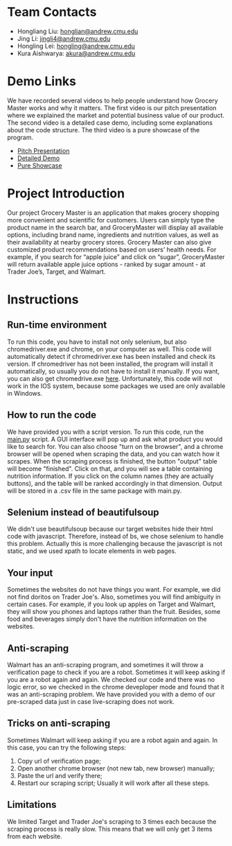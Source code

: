 # Team Contacts
- Hongliang Liu: honglian@andrew.cmu.edu
- Jing Li: jingli4@andrew.cmu.edu
- Hongling Lei: hongling@andrew.cmu.edu
- Kura Aishwarya: akura@andrew.cmu.edu

# Demo Links
We have recorded several videos to help people understand how Grocery Master works and why it matters. The first video is our pitch presentation where we explained the market and potential business value of our product. The second video is a detailed case demo, including some explanations about the code structure. The third video is a pure showcase of the program.
- [Pitch Presentation](https://www.youtube.com/watch?v=g1utgS0EcM0)
- [Detailed Demo](https://www.youtube.com/watch?v=RKH5n60_kZ4)
- [Pure Showcase](https://www.youtube.com/watch?v=k-xWSYLsQx4)

# Project Introduction
Our project Grocery Master is an application that makes grocery shopping more convenient and scientific for customers. Users can simply type the product name in the search bar, and GroceryMaster will display all available options, including brand name, ingredients and nutrition values, as well as their availability at nearby grocery stores. Grocery Master can also give customized product recommendations based on users’ health needs. For example, if you search for “apple juice” and click on “sugar”, GroceryMaster will return available apple juice options - ranked by sugar amount - at Trader Joe’s, Target, and Walmart.

# Instructions
## Run-time environment
To run this code, you have to install not only selenium, but also chromedriver.exe and chrome, on your computer as well.
This code will automatically detect if chromedriver.exe has been installed and check its version. If chromedriver has not been installed, the program will install it automatically, so usually you do not have to install it manually.
If you want, you can also get chromedrive.exe [here](https://chromedriver.chromium.org/downloads).
Unfortunately, this code will not work in the IOS system, because some packages we used are only available in Windows.

## How to run the code
We have provided you with a script version. To run this code, run the [main.py](https://github.com/HonglingLei/Grocery-Master/blob/main/main.py) script. A GUI interface will pop up and ask what product you would like to search for. You can also choose "turn on the browser", and a chrome browser will be opened when scraping the data, and you can watch how it scrapes. When the scraping process is finished, the button "output" table will become "finished". Click on that, and you will see a table containing nutrition information. If you click on the column names (they are actually buttons), and the table will be ranked accordingly in that dimension.
Output will be stored in a .csv file in the same package with main.py.

## Selenium instead of beautifulsoup
We didn't use beautifulsoup because our target websites hide their html code with javascript. Therefore, instead of bs, we chose selenium to handle this problem. Actually this is more challenging because the javascript is not static, and we used xpath to locate elements in web pages.

## Your input
Sometimes the websites do not have things you want. For example, we did not find doritos on Trader Joe's. Also, sometimes you will find ambiguity in certain cases. For example, if you look up apples on Target and Walmart, they will show you phones and laptops rather than the fruit. Besides, some food and beverages simply don't have the nutrition information on the websites.

## Anti-scraping
Walmart has an anti-scraping program, and sometimes it will throw a verification page to check if you are a robot. Sometimes it will keep asking if you are a robot again and again. We checked our code and there was no logic error, so we checked in the chrome deveploper mode and found that it was an anti-scraping problem. We have provided you with a demo of our pre-scraped data just in case live-scraping does not work.

## Tricks on anti-scraping
Sometimes Walmart will keep asking if you are a robot again and again. In this case, you can try the following steps:
1. Copy url of verification page;
2. Open another chrome browser (not new tab, new browser) manually;
3. Paste the url and verify there;
4. Restart our scraping script;
Usually it will work after all these steps.

## Limitations
We limited Target and Trader Joe's scraping to 3 times each because the scraping process is really slow. This means that we will only get 3 items from each website.
